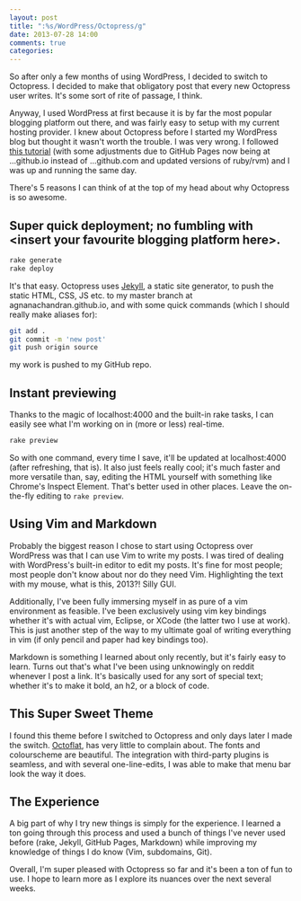 ```yaml
---
layout: post
title: ":%s/WordPress/Octopress/g"
date: 2013-07-28 14:00
comments: true
categories: 
---
```

So after only a few months of using WordPress, I decided to switch to Octopress. I decided to make that obligatory post that every new Octopress user writes. It's some sort of rite of passage, I think.

Anyway, I used WordPress at first because it is by far the most popular blogging platform out there, and was fairly easy to setup with my current hosting provider. I knew about Octopress before I started my WordPress blog but thought it wasn't worth the trouble. I was very wrong. I followed [this tutorial](http://robdodson.me/blog/2012/04/30/custom-domain-with-octopress-and-github-pages/) (with some adjustments due to GitHub Pages now being at ...github.io instead of ...github.com and updated versions of ruby/rvm) and I was up and running the same day.

There's 5 reasons I can think of at the top of my head about why Octopress is so awesome.  

## Super quick deployment; no fumbling with \<insert your favourite blogging platform here\>.

``` bash octopress blogging
rake generate
rake deploy
```

It's that easy. Octopress uses [Jekyll](http://jekyllrb.com/), a static site generator, to push the static HTML, CSS, JS etc. to my master branch at agnanachandran.github.io, and with some quick commands (which I should really make aliases for):

``` bash committing changes
git add .
git commit -m 'new post'
git push origin source
```

my work is pushed to my GitHub repo. 

## Instant previewing

Thanks to the magic of localhost:4000 and the built-in rake tasks, I can easily see what I'm working on in (more or less) real-time.

``` bash rake preview
rake preview
```

So with one command, every time I save, it'll be updated at localhost:4000 (after refreshing, that is). It also just feels really cool; it's much faster and more versatile than, say, editing the HTML yourself with something like Chrome's Inspect Element. That's better used in other places. Leave the on-the-fly editing to `rake preview`.

## Using Vim and Markdown

Probably the biggest reason I chose to start using Octopress over WordPress was that I can use Vim to write my posts. I was tired of dealing with WordPress's built-in editor to edit my posts. It's fine for most people; most people don't know about nor do they need Vim. Highlighting the text with my mouse, what is this, 2013?! Silly GUI.

Additionally, I've been fully immersing myself in as pure of a vim environment as feasible. I've been exclusively using vim key bindings whether it's with actual vim, Eclipse, or XCode (the latter two I use at work). This is just another step of the way to my ultimate goal of writing everything in vim (if only pencil and paper had key bindings too).

Markdown is something I learned about only recently, but it's fairly easy to learn. Turns out that's what I've been using unknowingly on reddit whenever I post a link. It's basically used for any sort of special text; whether it's to make it bold, an h2, or a block of code. 

## This Super Sweet Theme

I found this theme before I switched to Octopress and only days later I made the switch. [Octoflat](http://alexgaribay.com/), has very little to complain about. The fonts and colourscheme are beautiful. The integration with third-party plugins is seamless, and with several one-line-edits, I was able to make that menu bar look the way it does.

## The Experience

A big part of why I try new things is simply for the experience. I learned a ton going through this process and used a bunch of things I've never used before (rake, Jekyll, GitHub Pages, Markdown) while improving my knowledge of things I do know (Vim, subdomains, Git).

Overall, I'm super pleased with Octopress so far and it's been a ton of fun to use. I hope to learn more as I explore its nuances over the next several weeks. 

